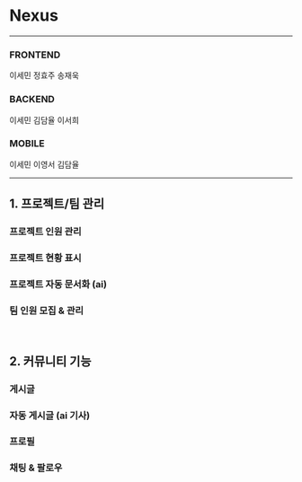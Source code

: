 # Nexus
---
### FRONTEND <br>
이세민 정효주 송재욱 
### BACKEND <br>
이세민 김담율 이서희  
### MOBILE <br>
이세민 이영서 김담율  

---
## 1. 프로젝트/팀 관리
### 프로젝트 인원 관리
### 프로젝트 현황 표시
### 프로젝트 자동 문서화 (ai)
### 팀 인원 모집 & 관리
<br>

## 2. 커뮤니티 기능
### 게시글
### 자동 게시글 (ai 기사)
### 프로필
### 채팅 & 팔로우
